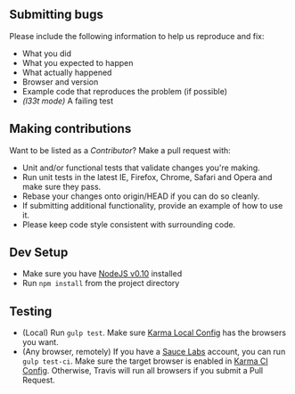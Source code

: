 ## Submitting bugs

Please include the following information to help us reproduce and fix:

* What you did
* What you expected to happen
* What actually happened
* Browser and version
* Example code that reproduces the problem (if possible)
* *(l33t mode)* A failing test

## Making contributions

Want to be listed as a *Contributor*? Make a pull request with:

* Unit and/or functional tests that validate changes you're making.
* Run unit tests in the latest IE, Firefox, Chrome, Safari and Opera and make sure they pass.
* Rebase your changes onto origin/HEAD if you can do so cleanly.
* If submitting additional functionality, provide an example of how to use it.
* Please keep code style consistent with surrounding code.

## Dev Setup

* Make sure you have [NodeJS v0.10](http://nodejs.org/) installed
* Run `npm install` from the project directory

## Testing

* (Local) Run `gulp test`. Make sure [Karma Local Config](karma.conf.js) has the browsers you want.
* (Any browser, remotely) If you have a [Sauce Labs](https://saucelabs.com) account, you can run `gulp test-ci`. Make
  sure the target browser is enabled in [Karma CI Config](karma.conf.ci.js). Otherwise, Travis will run all browsers if
  you submit a Pull Request. 
